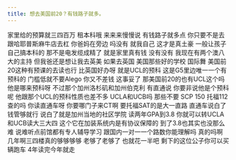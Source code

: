 ```yaml
---
title: 想去美国前20？有钱路子就多。
---
```

家里给的预算就三四百万
租本科哦
来来来慢慢说
有钱路子就多点
你只要不是去跟哈耶普斯麻牛店去杠
你爸妈在旁边
吗没有
就我自己
这才是真土豪
一般让孩子自己搞本科的
那不是电发缆成精了
就是家里真有钱
没有没有
我现在有两个澳八大的主持
但我爸还是想让我去英美
如果去英国
美国那些好的学校
国际舞
美国前20这种有预课的去读也行
比英国好办呀
就是UCL的预科
这是G5里边唯一一个有预科的
门槛低就不要Alego
你又不差钱
这事妥了
那美国前20的也有UCL这个吗
他是哪来预科呀
不过那个加州洛杉矶和加州伯克利
有直通说
你要非说他是个预科呢
他跟那个UCL的预科性质也差不多
UCLA和UCB吗
那些不要
SCP 150 托福112查的吗
你读直通车呀
你要哪门子来CT啊
要托福SAT的是大一直路
直通车说白了钱管够就行
说白了就是加州当地的社区学院
读两年GPA到3.8
你就可以转UCLA和UCB读大三大四
这个它在加装系统内是有协议保障的
到了3.8也其实也没那么难
说难听点前馆都有专人辅导学习
跟国内一对一一个路数你能理解吗
真的吗啊
几年啊三四楼真的够够够够
老够了老够了
也就花一半吧
剩下的这位公子你可以买辆跑车
4年读完今年就走
